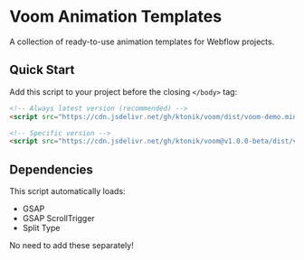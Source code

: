 # Voom Animation Templates

A collection of ready-to-use animation templates for Webflow projects.

## Quick Start

Add this script to your project before the closing `</body>` tag:

```html
<!-- Always latest version (recommended) -->
<script src="https://cdn.jsdelivr.net/gh/ktonik/voom/dist/voom-demo.min.js"></script>

<!-- Specific version -->
<script src="https://cdn.jsdelivr.net/gh/ktonik/voom@v1.0.0-beta/dist/voom-demo.min.js"></script>

```

## Dependencies
This script automatically loads:
- GSAP
- GSAP ScrollTrigger
- Split Type

No need to add these separately!